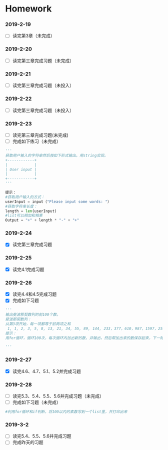 # Homework

### 2019-2-19
- [ ] 读完第3章（未完成）

### 2019-2-20
- [ ] 读完第三章完成习题（未完成）

### 2019-2-21
- [ ] 读完第三章完成习题（未投入）

### 2019-2-22
- [ ] 读完第三章完成习题（未投入）

### 2019-2-23
- [ ] 读完第三章完成习题(未完成)
- [ ] 完成如下练习（未完成）
```Python
'''
获取用户输入的字符串然后按如下形式输出。用string实现。
+------------+
|            |
| User input |        
|            |
+------------+
'''

提示：
#获取用户输入的方式：
userInput = input（"Please input some words: "）
#获取字符串长度：
length = len(userInput)
#list可以相加和相乘
Output = "+" + length * "-" + "+"
```

### 2019-2-24
- [x] 读完第三章完成习题

### 2019-2-25
- [x] 读完4.1完成习题

### 2019-2-26
- [x] 读完4.4和4.5完成习题
- [x] 完成如下习题
```Python
'''
输出斐波那契数列的前100个数。
斐波那契数列：
从第3项开始，每一项都等于前两项之和
 1, 1, 2, 3, 5, 8, 13, 21, 34, 55, 89, 144, 233，377，610，987，1597，2584，4181，6765，10946，17711，28657，46368....
提示：
用for循环，循环100次，每次循环内加出新的数，并输出，然后帮加出来的数保存起来，下一轮循环再去加

'''
```

### 2019-2-27
- [x] 读完4.6、4.7、5.1、5.2并完成习题

### 2019-2-28
- [ ] 读完5.3、5.4、5.5、5.6并完成习题（未完成）
- [ ] 完成如下习题（未完成）
```Python
#利用for循环和if判断，将100以内的素数写到一个list里，并打印出来
```
### 2019-3-2
- [ ] 读完5.4、5.5、5.6并完成习题
- [ ] 完成昨天的习题
